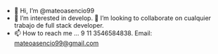 - 👋 Hi, I’m @mateoasencio99
- 👀 I’m interested in develop.
💞️ I’m looking to collaborate on  cualquier trabajo de full stack developer.
- 📫 How to reach me ... 9 11 3546584838. Email: mateoasencio99@gmail.com

<!---
mateoasencio99/mateoasencio99 is a ✨ special ✨ repository because its `README.md` (this file) appears on your GitHub profile.
You can click the Preview link to take a look at your changes.
--->
